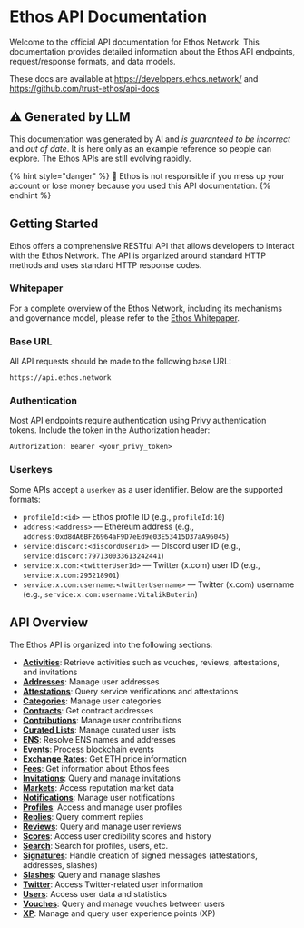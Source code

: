# Ethos API Documentation

Welcome to the official API documentation for Ethos Network. This documentation provides detailed information about the Ethos API endpoints, request/response formats, and data models.

These docs are available at https://developers.ethos.network/ and https://github.com/trust-ethos/api-docs

## ⚠️ Generated by LLM

This documentation was generated by AI and _is guaranteed to be incorrect_ and _out of date_. It is here only as an example reference so people can explore. The Ethos APIs are still evolving rapidly.

{% hint style="danger" %}
🚨 Ethos is not responsible if you mess up your account or lose money because you used this API documentation.
{% endhint %}

## Getting Started

Ethos offers a comprehensive RESTful API that allows developers to interact with the Ethos Network. The API is organized around standard HTTP methods and uses standard HTTP response codes.

### Whitepaper

For a complete overview of the Ethos Network, including its mechanisms and governance model, please refer to the [Ethos Whitepaper](https://whitepaper.ethos.network).

### Base URL

All API requests should be made to the following base URL:

```
https://api.ethos.network
```

### Authentication

Most API endpoints require authentication using Privy authentication tokens. Include the token in the Authorization header:

```
Authorization: Bearer <your_privy_token>
```

### Userkeys

Some APIs accept a `userkey` as a user identifier. Below are the supported formats:

* `profileId:<id>` — Ethos profile ID (e.g., `profileId:10`)
* `address:<address>` — Ethereum address (e.g., `address:0xd8dA6BF26964aF9D7eEd9e03E53415D37aA96045`)
* `service:discord:<discordUserId>` — Discord user ID (e.g., `service:discord:797130033613242441`)
* `service:x.com:<twitterUserId>` — Twitter (x.com) user ID (e.g., `service:x.com:295218901`)
* `service:x.com:username:<twitterUsername>` — Twitter (x.com) username (e.g., `service:x.com:username:VitalikButerin`)

## API Overview

The Ethos API is organized into the following sections:

* **[Activities](content/activities.md)**: Retrieve activities such as vouches, reviews, attestations, and invitations
* **[Addresses](content/addresses.md)**: Manage user addresses
* **[Attestations](content/attestations.md)**: Query service verifications and attestations
* **[Categories](content/categories.md)**: Manage user categories
* **[Contracts](content/contracts.md)**: Get contract addresses
* **[Contributions](content/contributions.md)**: Manage user contributions
* **[Curated Lists](content/curated-lists.md)**: Manage curated user lists
* **[ENS](content/ens.md)**: Resolve ENS names and addresses
* **[Events](content/events.md)**: Process blockchain events
* **[Exchange Rates](content/exchange-rates.md)**: Get ETH price information
* **[Fees](content/fees.md)**: Get information about Ethos fees
* **[Invitations](content/invitations.md)**: Query and manage invitations
* **[Markets](content/markets.md)**: Access reputation market data
* **[Notifications](content/notifications.md)**: Manage user notifications
* **[Profiles](content/profiles.md)**: Access and manage user profiles
* **[Replies](content/replies.md)**: Query comment replies
* **[Reviews](content/reviews.md)**: Query and manage user reviews
* **[Scores](content/scores.md)**: Access user credibility scores and history
* **[Search](content/search.md)**: Search for profiles, users, etc.
* **[Signatures](content/signatures.md)**: Handle creation of signed messages (attestations, addresses, slashes)
* **[Slashes](content/slashes.md)**: Query and manage slashes
* **[Twitter](content/twitter.md)**: Access Twitter-related user information
* **[Users](content/users.md)**: Access user data and statistics
* **[Vouches](content/vouches.md)**: Query and manage vouches between users
* **[XP](content/xp.md)**: Manage and query user experience points (XP)

